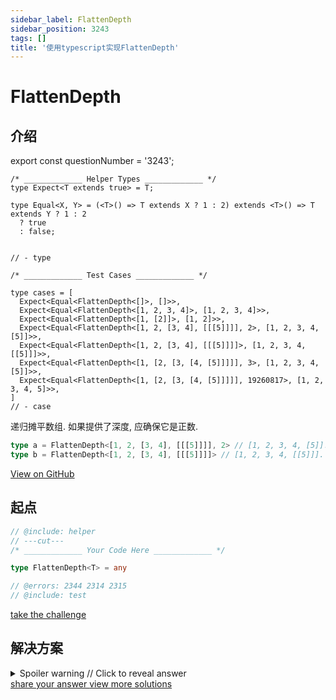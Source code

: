 ```yaml
---
sidebar_label: FlattenDepth
sidebar_position: 3243
tags: []
title: '使用typescript实现FlattenDepth'
---
```


# FlattenDepth

## 介绍

export const questionNumber = '3243';

```twoslash include helper
/* _____________ Helper Types _____________ */
type Expect<T extends true> = T;

type Equal<X, Y> = (<T>() => T extends X ? 1 : 2) extends <T>() => T extends Y ? 1 : 2
  ? true
  : false;


// - type
```

```twoslash include test
/* _____________ Test Cases _____________ */

type cases = [
  Expect<Equal<FlattenDepth<[]>, []>>,
  Expect<Equal<FlattenDepth<[1, 2, 3, 4]>, [1, 2, 3, 4]>>,
  Expect<Equal<FlattenDepth<[1, [2]]>, [1, 2]>>,
  Expect<Equal<FlattenDepth<[1, 2, [3, 4], [[[5]]]], 2>, [1, 2, 3, 4, [5]]>>,
  Expect<Equal<FlattenDepth<[1, 2, [3, 4], [[[5]]]]>, [1, 2, 3, 4, [[5]]]>>,
  Expect<Equal<FlattenDepth<[1, [2, [3, [4, [5]]]]], 3>, [1, 2, 3, 4, [5]]>>,
  Expect<Equal<FlattenDepth<[1, [2, [3, [4, [5]]]]], 19260817>, [1, 2, 3, 4, 5]>>,
]
// - case
```
  递归摊平数组. 如果提供了深度, 应确保它是正数.

  ```ts
  type a = FlattenDepth<[1, 2, [3, 4], [[[5]]]], 2> // [1, 2, 3, 4, [5]]. flattern 2 times
  type b = FlattenDepth<[1, 2, [3, 4], [[[5]]]]> // [1, 2, 3, 4, [[5]]]. Depth defaults to be 1
  ```


<span className="badge-links">
  <a className="view" target="\_blank" href={`https://tsch.js.org/${questionNumber}`}>
    View on GitHub
  </a>
</span>

## 起点

```ts twoslash
// @include: helper
// ---cut---
/* _____________ Your Code Here _____________ */

type FlattenDepth<T> = any

// @errors: 2344 2314 2315
// @include: test
```

<span className="badge-links">
  <a
    className="challenge"
    target="\_blank"
    href={`https://tsch.js.org/${questionNumber}/play`}
  >
    take the challenge
  </a>
</span>

## 解决方案

<details>

<summary>Spoiler warning // Click to reveal answer</summary>

```ts twoslash
// @include: helper

// @include: test
// @errors: 2344 2589 2314
/* _____________ Answer Here _____________ */
/// ---cut---

type FlattenDepth<T> = any

```

```ts twoslash
// my solution

/**
 * 存在的问题: NumToArr由于19260817存在, 递归次数超过限制,产生ts报错.
 */

type NumToArr<N extends number = 1, U extends any[] = []> = N extends U['length']
  ? U
  : NumToArr<N, [...U, N]>;

type NumMinusOne<T extends any[]> = T['length'] extends 1
  ? 0
  : T extends [infer F, ...infer Rest]
    ? Rest['length']
    :  0;

type desct<T extends any[], U extends any[] = []> = T extends [infer F, ...infer Rest]
  ? desct<Rest, [
      ...U,
      ...(F extends any[] ? F : [F])
    ]>
  : U;


  type FlattenDepth<T extends any[], D extends number = 1, U extends any[] = T> = D extends 0 
  ? U 
  : FlattenDepth<desct<U>, NumMinusOne<NumToArr<D, []>>>;

```


</details>

<span className="badge-links">
  <a
    className="share"
    target="\_blank"
    href={`https://tsch.js.org/${questionNumber}/answer`}
  >
    share your answer
  </a>
  <a
    className="solution"
    target="\_blank"
    href={`https://tsch.js.org/${questionNumber}/solutions`}
  >
    view more solutions
  </a>
</span>
